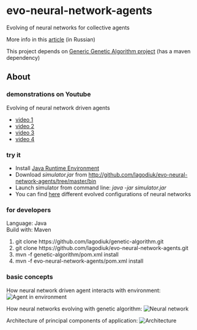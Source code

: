 evo-neural-network-agents
=========================

Evolving of neural networks for collective agents

More info in this [article](http://habrahabr.ru/post/168067/) (in Russian)

This project depends on [Generic Genetic Algorithm project](http://github.com/lagodiuk/genetic-algorithm) (has a maven dependency)

## About ##

### demonstrations on Youtube ###
Evolving of neural network driven agents
* [video 1](http://www.youtube.com/watch?v=QV1EML_BWDc)
* [video 2](http://www.youtube.com/watch?v=fxOeVCZmc1Y)
* [video 3](http://www.youtube.com/watch?v=hDnLhehf4lU)
* [video 4](http://www.youtube.com/watch?v=3nZETrsCMgw)


### try it ###
* Install [Java Runtime Environment](http://www.java.com/en/download/help/download_options.xml)
* Download <i>simulator.jar</i> from http://github.com/lagodiuk/evo-neural-network-agents/tree/master/bin
* Launch simulator from command line: <i>java -jar simulator.jar</i>
* You can find [here](http://github.com/lagodiuk/evo-neural-network-agents/tree/master/brains) different evolved configurations of neural networks


### for developers ###
Language: Java <br/>
Build with: Maven <br/>
<ol>
<li> git clone https://github.com/lagodiuk/genetic-algorithm.git </li>
<li> git clone https://github.com/lagodiuk/evo-neural-network-agents.git </li>
<li> mvn -f genetic-algorithm/pom.xml install </li>
<li> mvn -f evo-neural-network-agents/pom.xml install </li>
</ol>

### basic concepts ###
How neural network driven agent interacts with environment:
![Agent in environment](https://github.com/lagodiuk/evo-neural-network-agents/blob/master/about/agent.png)

How neural networks evolving with genetic algorithm:
![Neural network](https://github.com/lagodiuk/evo-neural-network-agents/blob/master/about/agent.png)

Architecture of principal components of application:
![Architecture](https://github.com/lagodiuk/evo-neural-network-agents/blob/master/about/architecture.png)